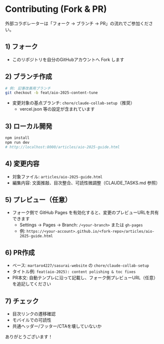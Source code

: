# Contributing (Fork & PR)

外部コラボレーターは「フォーク → ブランチ → PR」の流れでご参加ください。

## 1) フォーク
- このリポジトリを自分のGitHubアカウントへ Fork します

## 2) ブランチ作成
```bash
# 例: 記事改善用ブランチ
git checkout -b feat/aio-2025-content-tune
```

- 変更対象の基点ブランチ: `chore/claude-collab-setup`（推奨）
  - vercel.json 等の設定が含まれています

## 3) ローカル開発
```bash
npm install
npm run dev
# http://localhost:8000/articles/aio-2025-guide.html
```

## 4) 変更内容
- 対象ファイル: `articles/aio-2025-guide.html`
- 編集内容: 文面推敲、目次整合、可読性微調整（CLAUDE_TASKS.md 参照）

## 5) プレビュー（任意）
- フォーク側で GitHub Pages を有効化すると、変更のプレビューURLを共有できます
  - Settings → Pages → Branch: `/<your-branch>` または `gh-pages`
  - 例: `https://<your-account>.github.io/<fork-repo>/articles/aio-2025-guide.html`

## 6) PR作成
- ベース: `martaro4227/sasurai-website` の `chore/claude-collab-setup`
- タイトル例: `feat(aio-2025): content polishing & toc fixes`
- PR本文: 自動テンプレに沿って記載し、フォーク側プレビューURL（任意）を追記してください

## 7) チェック
- 目次リンクの遷移確認
- モバイルでの可読性
- 共通ヘッダー/フッター/CTAを壊していないか

ありがとうございます！ 